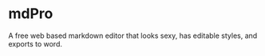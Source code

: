 mdPro
=====

A free web based markdown editor that looks sexy, has editable styles, and exports to word.
